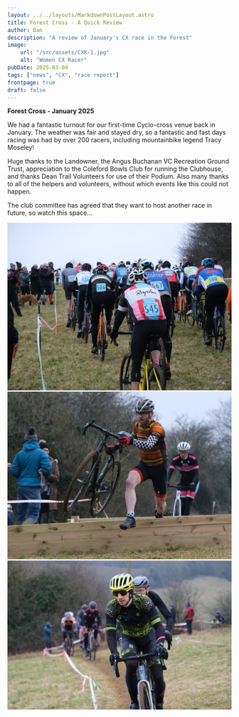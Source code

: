 ```yaml
---
layout: ../../layouts/MarkdownPostLayout.astro
title: Forest Cross - A Quick Review
author: Dan
description: "A review of January's CX race in the Forest"
image:
    url: "/src/assets/CXR-1.jpg"
    alt: "Women CX Racer"
pubDate: 2025-03-04
tags: ["news", "CX", "race report"]
frontpage: true
draft: false
---
```

**Forest Cross - January 2025**

We had a fantastic turnout for our first-time Cyclo-cross venue back in January. The weather was fair and stayed dry, so a fantastic and fast days racing was had by over 200 racers, including mountainbike legend Tracy Moseley!

Huge thanks to the Landowner, the Angus Buchanan VC Recreation Ground Trust, appreciation to the Coleford Bowls Club for running the Clubhouse,
and thanks Dean Trail Volunteers for use of their Podium. Also many thanks to all of the helpers and volunteers, without which events like this could not happen.

The club committee has agreed that they want to host another race in future, so watch this space…

![Start of a CX race](../../assets/CXR-2.jpg)
![Start of a CX race](../../assets/CXR-3.jpg)
![Start of a CX race](../../assets/CXR-4.jpg)

